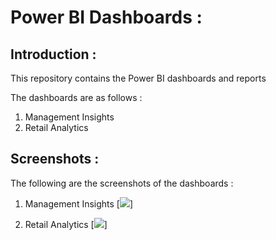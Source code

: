 # Power BI Dashboards :

## Introduction : 
This repository contains the Power BI dashboards and reports 

The dashboards are as follows : 
    
1. Management Insights 
2. Retail Analytics 

## Screenshots : 
The following are the screenshots of the dashboards : 
    
1. Management Insights 
[![](https://imgur.com/a/dBGwj4C)]

2. Retail Analytics 
[![](https://imgur.com/a/b0d4WVn)]
